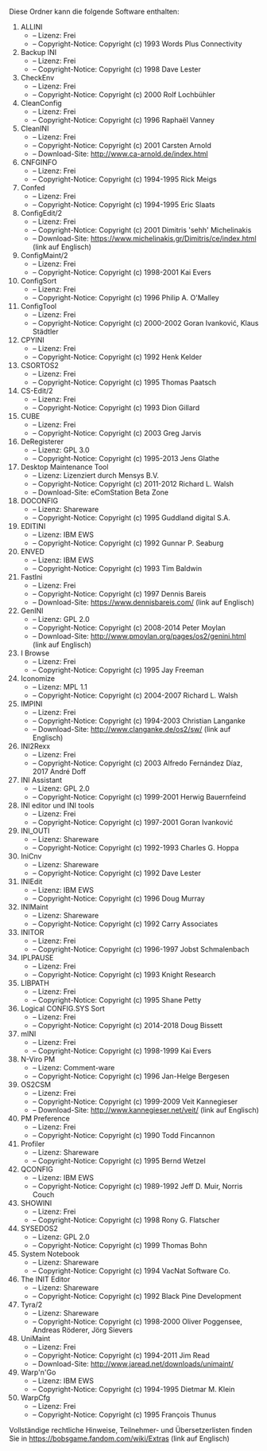 ﻿Diese Ordner kann die folgende Software enthalten:

1. ALLINI
   - – Lizenz: Frei
   - – Copyright-Notice: Copyright (c) 1993 Words Plus Connectivity
2. Backup INI
   - – Lizenz: Frei
   - – Copyright-Notice: Copyright (c) 1998 Dave Lester
3. CheckEnv
   - – Lizenz: Frei
   - – Copyright-Notice: Copyright (c) 2000 Rolf Lochbühler
4. CleanConfig
   - – Lizenz: Frei
   - – Copyright-Notice: Copyright (c) 1996 Raphaël Vanney
5. CleanINI
   - – Lizenz: Frei
   - – Copyright-Notice: Copyright (c) 2001 Carsten Arnold
   - – Download-Site: http://www.ca-arnold.de/index.html
6. CNFGINFO
   - – Lizenz: Frei
   - – Copyright-Notice: Copyright (c) 1994-1995 Rick Meigs
7. Confed
   - – Lizenz: Frei
   - – Copyright-Notice: Copyright (c) 1994-1995 Eric Slaats
8. ConfigEdit/2
   - – Lizenz: Frei
   - – Copyright-Notice: Copyright (c) 2001 Dimitris 'sehh' Michelinakis
   - – Download-Site: https://www.michelinakis.gr/Dimitris/ce/index.html (link auf Englisch)
9. ConfigMaint/2
   - – Lizenz: Frei
   - – Copyright-Notice: Copyright (c) 1998-2001 Kai Evers
10. ConfigSort
    - – Lizenz: Frei
    - – Copyright-Notice: Copyright (c) 1996 Philip A. O'Malley
11. ConfigTool
    - – Lizenz: Frei
    - – Copyright-Notice: Copyright (c) 2000-2002 Goran Ivanković, Klaus Städtler
12. CPYINI
    - – Lizenz: Frei
    - – Copyright-Notice: Copyright (c) 1992 Henk Kelder
13. CSORTOS2
    - – Lizenz: Frei
    - – Copyright-Notice: Copyright (c) 1995 Thomas Paatsch
14. CS-Edit/2
    - – Lizenz: Frei
    - – Copyright-Notice: Copyright (c) 1993 Dion Gillard
15. CUBE
    - – Lizenz: Frei
    - – Copyright-Notice: Copyright (c) 2003 Greg Jarvis
16. DeRegisterer
    - – Lizenz: GPL 3.0
    - – Copyright-Notice: Copyright (c) 1995-2013 Jens Glathe
16. Desktop Maintenance Tool
    - – Lizenz: Lizenziert durch Mensys B.V.
    - – Copyright-Notice: Copyright (c) 2011-2012 Richard L. Walsh
    - – Download-Site: eComStation Beta Zone
17. DOCONFIG
    - – Lizenz: Shareware
    - – Copyright-Notice: Copyright (c) 1995 Guddland digital S.A.
18. EDITINI
    - – Lizenz: IBM EWS
    - – Copyright-Notice: Copyright (c) 1992 Gunnar P. Seaburg
19. ENVED
    - – Lizenz: IBM EWS
    - – Copyright-Notice: Copyright (c) 1993 Tim Baldwin
20. FastIni
    - – Lizenz: Frei
    - – Copyright-Notice: Copyright (c) 1997 Dennis Bareis
    - – Download-Site: https://www.dennisbareis.com/ (link auf Englisch)
21. GenINI
    - – Lizenz: GPL 2.0
    - – Copyright-Notice: Copyright (c) 2008-2014 Peter Moylan
    - – Download-Site: http://www.pmoylan.org/pages/os2/genini.html (link auf Englisch)
22. I Browse
    - – Lizenz: Frei
    - – Copyright-Notice: Copyright (c) 1995 Jay Freeman
23. Iconomize
    - – Lizenz: MPL 1.1
    - – Copyright-Notice: Copyright (c) 2004-2007 Richard L. Walsh
24. IMPINI
    - – Lizenz: Frei
    - – Copyright-Notice: Copyright (c) 1994-2003 Christian Langanke
    - – Download-Site: http://www.clanganke.de/os2/sw/ (link auf Englisch)
25. INI2Rexx
    - – Lizenz: Frei
    - – Copyright-Notice: Copyright (c) 2003 Alfredo Fernández Díaz, 2017 André Doff
26. INI Assistant
    - – Lizenz: GPL 2.0
    - – Copyright-Notice: Copyright (c) 1999-2001 Herwig Bauernfeind
27. INI editor und INI tools
    - – Lizenz: Frei
    - – Copyright-Notice: Copyright (c) 1997-2001 Goran Ivanković
28. INI_OUTI
    - – Lizenz: Shareware
    - – Copyright-Notice: Copyright (c) 1992-1993 Charles G. Hoppa
29. IniCnv
    - – Lizenz: Shareware
    - – Copyright-Notice: Copyright (c) 1992 Dave Lester
30. INIEdit
    - – Lizenz: IBM EWS
    - – Copyright-Notice: Copyright (c) 1996 Doug Murray
31. INIMaint
    - – Lizenz: Shareware
    - – Copyright-Notice: Copyright (c) 1992 Carry Associates
32. INITOR
    - – Lizenz: Frei
    - – Copyright-Notice: Copyright (c) 1996-1997 Jobst Schmalenbach
33. IPLPAUSE
    - – Lizenz: Frei
    - – Copyright-Notice: Copyright (c) 1993 Knight Research
34. LIBPATH
    - – Lizenz: Frei
    - – Copyright-Notice: Copyright (c) 1995 Shane Petty
35. Logical CONFIG.SYS Sort
    - – Lizenz: Frei
    - – Copyright-Notice: Copyright (c) 2014-2018 Doug Bissett
36. mINI
    - – Lizenz: Frei
    - – Copyright-Notice: Copyright (c) 1998-1999 Kai Evers
37. N-Viro PM
    - – Lizenz: Comment-ware
    - – Copyright-Notice: Copyright (c) 1996 Jan-Helge Bergesen
38. OS2CSM
    - – Lizenz: Frei
    - – Copyright-Notice: Copyright (c) 1999-2009 Veit Kannegieser
    - – Download-Site: http://www.kannegieser.net/veit/ (link auf Englisch)
39. PM Preference
    - – Lizenz: Frei
    - – Copyright-Notice: Copyright (c) 1990 Todd Fincannon
40. Profiler
    - – Lizenz: Shareware
    - – Copyright-Notice: Copyright (c) 1995 Bernd Wetzel
41. QCONFIG
    - – Lizenz: IBM EWS
    - – Copyright-Notice: Copyright (c) 1989-1992 Jeff D. Muir, Norris Couch
42. SHOWINI
    - – Lizenz: Frei
    - – Copyright-Notice: Copyright (c) 1998 Rony G. Flatscher
43. SYSEDOS2
    - – Lizenz: GPL 2.0
    - – Copyright-Notice: Copyright (c) 1999 Thomas Bohn
44. System Notebook
    - – Lizenz: Shareware
    - – Copyright-Notice: Copyright (c) 1994 VacNat Software Co.
45. The INIT Editor
    - – Lizenz: Shareware
    - – Copyright-Notice: Copyright (c) 1992 Black Pine Development
46. Tyra/2
    - – Lizenz: Shareware
    - – Copyright-Notice: Copyright (c) 1998-2000 Oliver Poggensee, Andreas Röderer, Jörg Sievers
47. UniMaint
    - – Lizenz: Frei
    - – Copyright-Notice: Copyright (c) 1994-2011 Jim Read
    - – Download-Site: http://www.jaread.net/downloads/unimaint/
48. Warp'n'Go
    - – Lizenz: IBM EWS
    - – Copyright-Notice: Copyright (c) 1994-1995 Dietmar M. Klein
49. WarpCfg
    - – Lizenz: Frei
    - – Copyright-Notice: Copyright (c) 1995 François Thunus

Vollständige rechtliche Hinweise, Teilnehmer- und Übersetzerlisten finden Sie in https://bobsgame.fandom.com/wiki/Extras (link auf Englisch)